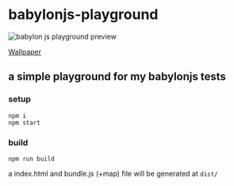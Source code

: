 # babylonjs-playground

![babylon js playground preview](https://github.com/domis4/babylonjs-playground/blob/master/preview.gif?raw=true)

[Wallpaper](https://unsplash.com/photos/SW4BTHmSGQg)

## a simple playground for my babylonjs tests
### setup
```
npm i
npm start
```

### build
```
npm run build
```
a index.html and bundle.js (+map) file will be generated at `dist/`
